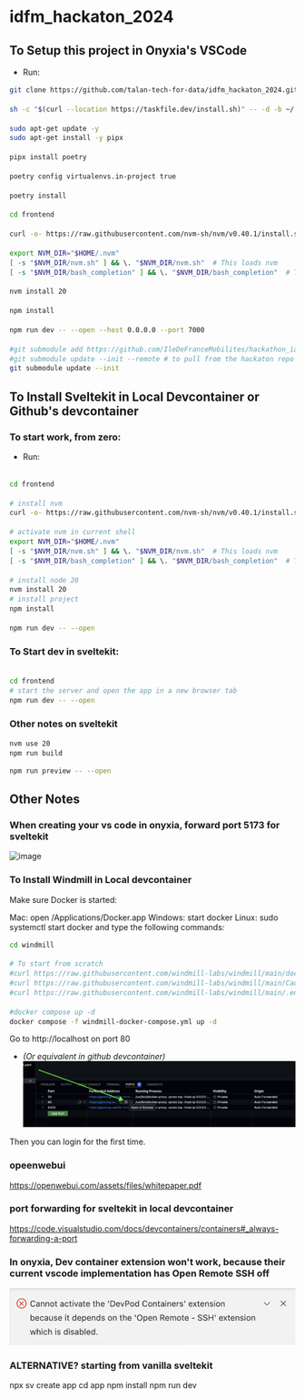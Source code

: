 # idfm_hackaton_2024

## To Setup this project in Onyxia's VSCode
- Run:
```sh
git clone https://github.com/talan-tech-for-data/idfm_hackaton_2024.git .

sh -c "$(curl --location https://taskfile.dev/install.sh)" -- -d -b ~/.local/bin

sudo apt-get update -y
sudo apt-get install -y pipx

pipx install poetry

poetry config virtualenvs.in-project true

poetry install

cd frontend

curl -o- https://raw.githubusercontent.com/nvm-sh/nvm/v0.40.1/install.sh | bash

export NVM_DIR="$HOME/.nvm"
[ -s "$NVM_DIR/nvm.sh" ] && \. "$NVM_DIR/nvm.sh"  # This loads nvm
[ -s "$NVM_DIR/bash_completion" ] && \. "$NVM_DIR/bash_completion"  # This loads nvm bash_completion

nvm install 20

npm install

npm run dev -- --open --host 0.0.0.0 --port 7000

#git submodule add https://github.com/IleDeFranceMobilites/hackathon_ia_mobilites_2024/
#git submodule update --init --remote # to pull from the hackaton repo
git submodule update --init

```

## To Install Sveltekit in Local Devcontainer or Github's devcontainer
### To start work, from zero:
- Run:

```bash

cd frontend

# install nvm
curl -o- https://raw.githubusercontent.com/nvm-sh/nvm/v0.40.1/install.sh | bash

# activate nvm in current shell
export NVM_DIR="$HOME/.nvm"
[ -s "$NVM_DIR/nvm.sh" ] && \. "$NVM_DIR/nvm.sh"  # This loads nvm
[ -s "$NVM_DIR/bash_completion" ] && \. "$NVM_DIR/bash_completion"  # This loads nvm bash_completion

# install node 20
nvm install 20
# install project
npm install

npm run dev -- --open


```

### To Start dev in sveltekit:
```bash

cd frontend
# start the server and open the app in a new browser tab
npm run dev -- --open
```

### Other notes on sveltekit
```bash
nvm use 20
npm run build
```

```bash
npm run preview -- --open
```



## Other Notes
### When creating your vs code in onyxia, forward port 5173 for sveltekit
<img width="1163" alt="image" src="https://github.com/user-attachments/assets/48169289-48d4-4d5d-8d6f-9974da086ddd">


### To Install Windmill in Local devcontainer
Make sure Docker is started:

Mac: open /Applications/Docker.app
Windows: start docker
Linux: sudo systemctl start docker
and type the following commands:

```sh
cd windmill

# To start from scratch
#curl https://raw.githubusercontent.com/windmill-labs/windmill/main/docker-compose.yml -o docker-compose.yml
#curl https://raw.githubusercontent.com/windmill-labs/windmill/main/Caddyfile -o Caddyfile
#curl https://raw.githubusercontent.com/windmill-labs/windmill/main/.env -o .env

#docker compose up -d
docker compose -f windmill-docker-compose.yml up -d
```

Go to http://localhost on port 80
- _(Or equivalent in github devcontainer)_
![alt text](image.png)

Then you can login for the first time.

### opeenwebui
https://openwebui.com/assets/files/whitepaper.pdf

### port forwarding for sveltekit in local devcontainer
https://code.visualstudio.com/docs/devcontainers/containers#_always-forwarding-a-port


### In onyxia, Dev container extension won't work, because their current vscode implementation has Open Remote SSH off
![alt text](image-1.png)

### ALTERNATIVE? starting from vanilla sveltekit

npx sv create app
cd app
npm install
npm run dev
